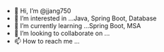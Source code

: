 - 👋 Hi, I’m @jjang750
- 👀 I’m interested in ...Java, Spring Boot, Database
- 🌱 I’m currently learning ...Spring Boot, MSA
- 💞️ I’m looking to collaborate on ...
- 📫 How to reach me ...

<!---
jjang750/jjang750 is a ✨ special ✨ repository because its `README.md` (this file) appears on your GitHub profile.
You can click the Preview link to take a look at your changes.
--->
